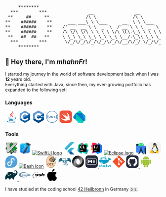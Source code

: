 <pre style="line-width:125%">
     ********                                                                   
  ***        ***                __                __              ____          
 **     ##     **              /\ \              /\ \            /\  _`\        
**    ######    **      ___ ___\ \ \___      __  \ \ \___     ___\ \ \L\_\_ __  
**    ######    **    /' __` __`\ \  _ `\  /'__`\ \ \  _ `\ /' _ `\ \  _\/\`'__\
**    ######    **    /\ \/\ \/\ \ \ \ \ \/\ \L\.\_\ \ \ \ \/\ \/\ \ \ \/\ \ \/ 
 **   ##  ##   **     \ \_\ \_\ \_\ \_\ \_\ \__/.\_\\ \_\ \_\ \_\ \_\ \_\ \ \_\ 
  ***        ***       \/_/\/_/\/_/\/_/\/_/\/__/\/_/ \/_/\/_/\/_/\/_/\/_/  \/_/ 
     ********                                                                   
</pre>

## 👋 Hey there, I'm *mhahnFr*!
I started my journey in the world of software development back when I was **12** years old.  
Everything started with Java; since then, my ever-growing portfolio has expanded to the following set:

### Languages
<a href="https://en.wikipedia.org/wiki/Java_(programming_language)" target="_blank" title="Java">        <img src="https://raw.githubusercontent.com/devicons/devicon/master/icons/java/java-original.svg"           alt="Java Programming Language logo"        width="40" height="40"/></a>
<a href="https://en.wikipedia.org/wiki/C_(programming_language)"    target="_blank" title="C">           <img src="https://raw.githubusercontent.com/devicons/devicon/master/icons/c/c-original.svg"                 alt="C Programming language icon"           width="40" height="40"/></a>
<a href="https://en.wikipedia.org/wiki/C%2B%2B"                     target="_blank" title="C++">         <img src="https://raw.githubusercontent.com/devicons/devicon/master/icons/cplusplus/cplusplus-original.svg" alt="C++ Programming language icon"         width="40" height="40"/></a>
<a href="https://en.wikipedia.org/wiki/Objective-C"                 target="_blank" title="Objective-C"> <img src="https://raw.githubusercontent.com/devicons/devicon/master/icons/objectivec/objectivec-plain.svg"  alt="Objective-C Programming language icon" width="40" height="40"/></a>
<a href="https://www.swift.org/about"                               target="_blank" title="Swift">       <img src="https://raw.githubusercontent.com/tandpfun/skill-icons/main/icons/Swift.svg"                      alt="Swift Programming language logo"       width="40" height="40"/></a>
<a href="https://dart.dev"                                          target="_blank" title="Dart">        <img src="https://raw.githubusercontent.com/devicons/devicon/master/icons/dart/dart-original.svg"           alt="Dart Programming language logo"        width="40" height="40"/></a>

### Tools
<a href="https://en.wikipedia.org/wiki/Vim_(text_editor)" target="_blank" title="Vim">            <img src="https://github.com/devicons/devicon/raw/master/icons/vim/vim-original.svg"                                          alt="Vim logo"            width="40" height="40"/></a>
<a href="https://developer.apple.com/xcode/"              target="_blank" title="Xcode">          <img src="https://github.com/devicons/devicon/raw/master/icons/xcode/xcode-original.svg"                                      alt="Xcode logo"          width="40" height="40"/></a>
<a href="https://developer.apple.com/xcode/swiftui/"      target="_blank" title="SwiftUI">        <img src="https://developer.apple.com/assets/elements/icons/swiftui/swiftui-96x96_2x.png"                                     alt="SwiftUI logo"        width="40" height="40"/></a>
<a href="https://flutter.dev"                             target="_blank" title="Flutter">        <img src="https://raw.githubusercontent.com/devicons/devicon/master/icons/flutter/flutter-original.svg"                       alt="Flutter logo"        width="40" height="40"/></a>
<a href="https://www.jetbrains.com/clion/"                target="_blank" title="CLion">          <img src="https://github.com/devicons/devicon/raw/master/icons/clion/clion-original.svg"                                      alt="CLion logo"          width="40" height="40"/></a>
<a href="https://www.jetbrains.com/idea/"                 target="_blank" title="IntelliJ">       <img src="https://github.com/devicons/devicon/raw/master/icons/intellij/intellij-original.svg"                                alt="IntelliJ logo"       width="40" height="40"/></a>
<a href="https://www.eclipse.org"                         target="_blank" title="Eclipse">        <img src="https://raw.githubusercontent.com/yurijserrano/Github-Profile-Readme-Logos/master/ides/eclipse.png"                 alt="Eclipse logo"        width="40" height="40"/></a>
<a href="https://developer.android.com/studio"            target="_blank" title="Android Studio"> <img src="https://github.com/devicons/devicon/raw/master/icons/androidstudio/androidstudio-original.svg"                      alt="Android Studio logo" width="40" height="40"/></a>
<a href="https://en.wikipedia.org/wiki/Linux"             target="_blank" title="Linux">
    <picture>
        <source srcset="https://raw.githubusercontent.com/devicons/devicon/master/icons/linux/linux-original.svg" media="(prefers-color-scheme: light), (prefers-color-scheme: no-preference)" />
        <source srcset="https://github.com/tandpfun/skill-icons/raw/main/icons/Linux-Dark.svg"                    media="(prefers-color-scheme: dark)" />
        <img src="https://github.com/tandpfun/skill-icons/raw/main/icons/Linux-Light.svg" alt="Linux" width="40" height="40" />
    </picture>
</a>
<a href="https://getfedora.org"                           target="_blank" title="Fedora">         <img src="https://github.com/devicons/devicon/raw/master/icons/fedora/fedora-plain.svg"                                       alt="Fedora logo"         width="40" height="40"/></a>
<a href="https://www.gnu.org/software/bash/"              target="_blank" title="Bash">           <img src="https://raw.githubusercontent.com/yurijserrano/Github-Profile-Readme-Logos/master/programming%20languages/bash.svg" alt="Bash icon"           width="40" height="40"/></a>
<a href="https://gcc.gnu.org/"                            target="_blank" title="GCC">            <img src="https://raw.githubusercontent.com/devicons/devicon/master/icons/gcc/gcc-original.svg"                               alt="GCC logo"            width="40" height="40"/></a>
<a href="https://www.llvm.org"                            target="_blank" title="LLVM">           <img src="https://raw.githubusercontent.com/devicons/devicon/master/icons/llvm/llvm-original.svg"                             alt="LLVM logo"           width="40" height="40"/></a>
<a href="https://www.json.org/json-en.html"               target="_blank" title="JSON">           <img src="https://github.com/devicons/devicon/raw/master/icons/json/json-original.svg"                                        alt="JSON logo"           width="40" height="40"/></a>
<a href="https://en.wikipedia.org/wiki/Markdown"          target="_blank" title="Markdown">
    <picture>
        <source srcset="https://github.com/tandpfun/skill-icons/raw/main/icons/Markdown-Dark.svg"                       media="(prefers-color-scheme: dark" />
        <source srcset="https://raw.githubusercontent.com/devicons/devicon/master/icons/markdown/markdown-original.svg" media="(prefers-color-scheme: light), (prefers-color-scheme: no-preference)" />
        <img src="https://github.com/tandpfun/skill-icons/raw/main/icons/Markdown-Dark.svg" alt="Markdown" width="40" height="40" />
    </picture>
</a>
<a href="https://www.docker.com"                          target="_blank" title="Docker">         <img src="https://github.com/devicons/devicon/raw/master/icons/docker/docker-plain-wordmark.svg"                              alt="Docker logo"         width="40" height="40"/></a>
<a href="https://git-scm.com"                             target="_blank" title="Git">            <img src="https://github.com/devicons/devicon/raw/master/icons/git/git-plain.svg"                                             alt="Git logo"            width="40" height="40"/></a>
<a href="https://www.github.com"                          target="_blank" title="GitHub"> 
    <picture>
        <source srcset="https://github.com/tandpfun/skill-icons/raw/main/icons/Github-Dark.svg"                     media="(prefers-color-scheme: dark)" />
        <source srcset="https://raw.githubusercontent.com/devicons/devicon/master/icons/github/github-original.svg" media="(prefers-color-scheme: light), (prefers-color-scheme: no-preference)" />
        <img src="https://github.com/tandpfun/skill-icons/raw/main/icons/Github-Dark.svg" alt="GitHub" width="40" height="40"/>
    </picture>
</a>
<a href="https://developer.android.com"                   target="_blank" title="Android">        <img src="https://github.com/devicons/devicon/raw/master/icons/android/android-plain.svg"                                     alt="Android icon"        width="40" height="40"/></a>
<a href="https://www.gradle.org"                          target="_blank" title="Gradle"> 
    <picture>
        <source srcset="https://raw.githubusercontent.com/tandpfun/skill-icons/main/icons/Gradle-Dark.svg"          media="(prefers-color-scheme: dark)" />
        <source srcset="https://raw.githubusercontent.com/devicons/devicon/master/icons/gradle/gradle-original.svg" media="(prefers-color-scheme: light), (prefers-color-scheme: no-preference)" />
        <img src="https://raw.githubusercontent.com/devicons/devicon/master/icons/gradle/gradle-original.svg" alt="Gradle" width="40" height="40"/>
    </picture>
</a>
<a href="https://en.wikipedia.org/wiki/OpenGL"            target="_blank" title="OpenGL">         <img src="https://github.com/devicons/devicon/raw/master/icons/opengl/opengl-original.svg"                                    alt="OpenGL logo"         width="40" height="40"/></a>
<a href="https://en.wikipedia.org/wiki/Secure_Shell"      target="_blank" title="SSH">            <img src="https://github.com/devicons/devicon/raw/master/icons/ssh/ssh-original-wordmark.svg"                                 alt="SSH logo"            width="40" height="40"/></a>
<a href="https://developer.apple.com"                     target="_blank" title="Apple">          <img src="https://github.com/devicons/devicon/raw/master/icons/apple/apple-original.svg"                                      alt="Apple logo"          width="40" height="40"/></a>

I have studied at the coding school [42 Heilbronn] in Germany :de:.

[42 Heilbronn]: https://www.42heilbronn.de/
